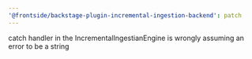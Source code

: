 ```yaml
---
'@frontside/backstage-plugin-incremental-ingestion-backend': patch
---
```


catch handler in the IncrementalIngestianEngine is wrongly assuming an error to be a string
